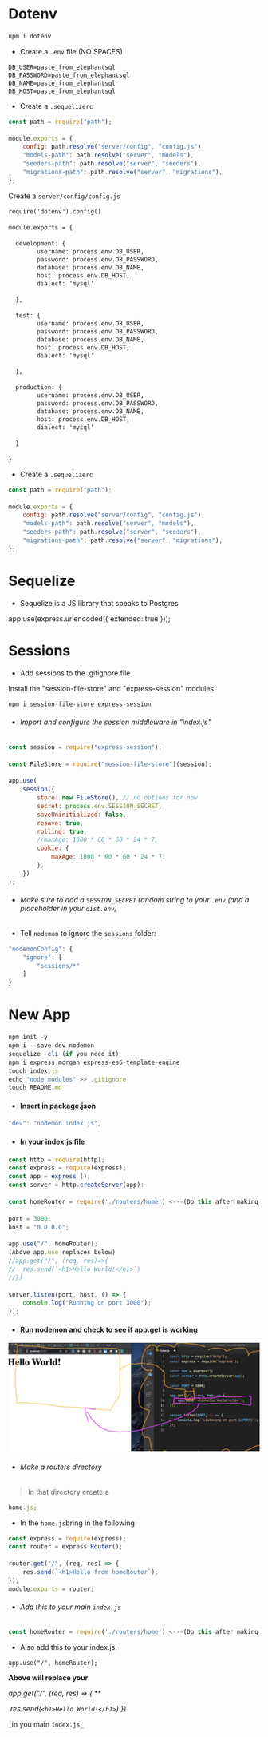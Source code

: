 # Dotenv

```javascript
npm i dotenv
```

-   Create a `.env` file (NO SPACES)

```
DB_USER=paste_from_elephantsql
DB_PASSWORD=paste_from_elephantsql
DB_NAME=paste_from_elephantsql
DB_HOST=paste_from_elephantsql
```

-   Create a `.sequelizerc`

```javascript
const path = require("path");

module.exports = {
    config: path.resolve("server/config", "config.js"),
    "models-path": path.resolve("server", "models"),
    "seeders-path": path.resolve("server", "seeders"),
    "migrations-path": path.resolve("server", "migrations"),
};
```

Create a `server/config/config.js`

```
require('dotenv').config()

module.exports = {

  development: {
		username: process.env.DB_USER,
		password: process.env.DB_PASSWORD,
		database: process.env.DB_NAME,
 		host: process.env.DB_HOST,
		dialect: 'mysql'

  },

  test: {
		username: process.env.DB_USER,
		password: process.env.DB_PASSWORD,
		database: process.env.DB_NAME,
		host: process.env.DB_HOST,
		dialect: 'mysql'

  },

  production: {
		username: process.env.DB_USER,
		password: process.env.DB_PASSWORD,
		database: process.env.DB_NAME,
		host: process.env.DB_HOST,
		dialect: 'mysql'

  }

}
```

-   Create a `.sequelizerc`

```javascript
const path = require("path");

module.exports = {
    config: path.resolve("server/config", "config.js"),
    "models-path": path.resolve("server", "models"),
    "seeders-path": path.resolve("server", "seeders"),
    "migrations-path": path.resolve("server", "migrations"),
};
```

# Sequelize

-   Sequelize is a JS library that speaks to Postgres

app.use(express.urlencoded({ extended: true }));

# Sessions

-   Add sessions to the .gitignore file

Install the "session-file-store" and "express-session" modules

```javascript
npm i session-file-store express-session
```

-   ###### Import and configure the session middleware in "index.js"

```javascript
const session = require("express-session");

const FileStore = require("session-file-store")(session);

app.use(
    session({
        store: new FileStore(), // no options for now
        secret: process.env.SESSION_SECRET,
        saveUninitialized: false,
        resave: true,
        rolling: true,
        //maxAge: 1000 * 60 * 60 * 24 * 7,
        cookie: {
            maxAge: 1000 * 60 * 60 * 24 * 7,
        },
    })
);
```

-   ###### Make sure to add a `SESSION_SECRET` random string to your `.env` (and a placeholder in your `dist.env`)

-   Tell `nodemon` to ignore the `sessions` folder:

```javascript
"nodemonConfig": {
	"ignore": [
		"sessions/*"
	]
}
```

# New App

```javascript
npm init -y
npm i --save-dev nodemon
sequelize -cli (if you need it)
npm i express morgan express-es6-template-engine
touch index.js
echo "node modules" >> .gitignore
touch README.md
```

-   #### Insert in package.json

```javascript
"dev": "nodemon index.js",
```

-   #### In your index.js file

```javascript
const http = require(http);
const express = require(express);
const app = express ();
const server = http.createServer(app):

const homeRouter = require('./routers/home') <---(Do this after making your routers and home.js)

port = 3000;
host = "0.0.0.0";

app.use("/", homeRouter);
(Above app.use replaces below)
//app.get("/", (req, res)=>{
//  res.send(`<h1>Hello World!</h1>`)
//})

server.listen(port, host, () => {
	console.log("Running on port 3000");
});
```

-   #### <u>Run nodemon and check to see if app.get is working</u>

<img src="https://github.com/mculep/all-notes/blob/main/assets/Screen%20Shot%202020-12-19%20at%201.44.25%20AM.png" width="800px">

-   ###### Make a routers directory

> In that directory create a

```javascript
home.js;
```

-   In the `home.js`bring in the following

```javascript
const express = require(express);
const router = express.Router();

router.get("/", (req, res) => {
    res.send(`<h1>Hello from homeRouter`);
});
module.exports = router;
```

-   ###### Add this to your main `index.js`

```javascript
const homeRouter = require('./routers/home') <---(Do this after making your routers and home.js)
```

-   Also add this to your index.js.

```
app.use("/", homeRouter);
```

**Above will replace your**

_app.get("/", (req, res) => {_
\*\*

​ _res.send(`<h1>Hello World!</h1>`)_
_})_

_in you main `index.js_ `
